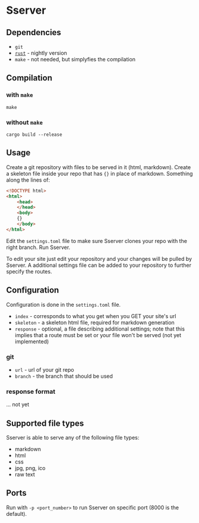 # Sserver

## Dependencies
+ `git`
+ [`rust`](https://www.rust-lang.org/tools/install) - nightly version
+ `make` - not needed, but simplyfies the compilation

## Compilation
### with `make`
```shell
make
```
### without `make`
```shell
cargo build --release
```

## Usage
Create a git repository with files to be served in it (html, markdown).
Create a skeleton file inside your repo that has `{}` in place of markdown.
Something along the lines of:
```html
<!DOCTYPE html>
<html>
	<head>
	</head>
	<body>
	{}
	</body>
</html>
```
Edit the `settings.toml` file to make sure Sserver clones your repo with the right branch.
Run Sserver.

To edit your site just edit your repository and your changes will be pulled by Sserver.
A additional settings file can be added to your repository to further specify the routes.

## Configuration
Configuration is done in the `settings.toml` file.
+ `index` - corresponds to what you get when you GET your site's url
+ `skeleton` - a skeleton html file, required for markdown generation
+ `response` - optional, a file describing additional settings; note that this implies that a route must be set or your file won't be served (not yet implemented)
### git
+ `url` - url of your git repo
+ `branch` - the branch that should be used
### response format
... not yet

## Supported file types
Sserver is able to serve any of the following file types:
+ markdown
+ html
+ css
+ jpg, png, ico
+ raw text

## Ports
Run with `-p <port_number>` to run Sserver on specific port (8000 is the default).
